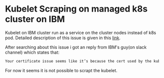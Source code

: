 # Kubelet Scraping on managed k8s cluster on IBM

Kubelet on IBM cluster run as a service on the cluster nodes instead of k8s pod. Detailed description of this issue is given in this [link](https://github.com/helm/charts/issues/19550).

After searching about this issue i got an reply from IBM's guy(on slack channel) which states that:


```bash
Your certificate issue seems like it’s because the cert used by the kubelet is generated internally so that the master and other components that need to talk to the kubelet can do so. This cert is not shared outside of the managed solution. Your best option might be to use a monitoring service like Sysdig (available in our catalog) that is kubernetes-aware and see if that gives you the metrics you are wanting.
```

For now it seems it is not possible to scrapt the kubelet.
